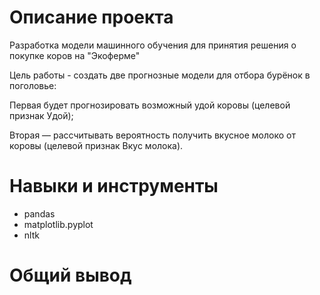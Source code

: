 # Описание проекта
Разработка модели машинного обучения для принятия решения о покупке коров на "Экоферме"

Цель работы - создать две прогнозные модели для отбора бурёнок в поголовье:

Первая будет прогнозировать возможный удой коровы (целевой признак Удой);

Вторая — рассчитывать вероятность получить вкусное молоко от коровы 
(целевой признак Вкус молока).

# Навыки и инструменты

- pandas
- matplotlib.pyplot
- nltk

# Общий вывод
